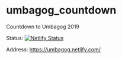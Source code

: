 # umbagog_countdown
Countdown to Umbagog 2019


Status:
[![Netlify Status](https://api.netlify.com/api/v1/badges/5eacb533-951f-4bb7-b384-40030d94beab/deploy-status)](https://app.netlify.com/sites/umbagog/deploys)




Address:
https://umbagog.netlify.com/

